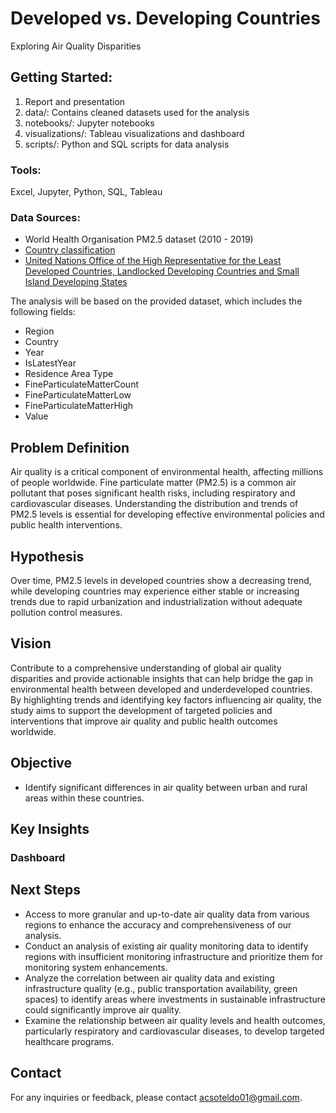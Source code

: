 # Developed vs. Developing Countries
Exploring Air Quality Disparities

## Getting Started: 
1. Report and presentation
2. data/: Contains cleaned datasets used for the analysis
3. notebooks/: Jupyter notebooks
4. visualizations/: Tableau visualizations and dashboard
5. scripts/: Python and SQL scripts for data analysis

### Tools:
Excel, Jupyter, Python, SQL, Tableau

### Data Sources:
* World Health Organisation PM2.5 dataset (2010 - 2019) 
* [Country classification](https://www.un.org/en/development/desa/policy/wesp/wesp_current/2014wesp_country_classification.pdf)
* [United Nations Office of the High Representative for the Least Developed Countries, Landlocked Developing Countries and Small Island Developing States](https://www.un.org/ohrlls/)

The analysis will be based on the provided dataset, which includes the following fields:
* Region
* Country
* Year
* IsLatestYear
* Residence Area Type
* FineParticulateMatterCount
* FineParticulateMatterLow
* FineParticulateMatterHigh
* Value

## Problem Definition
Air quality is a critical component of environmental health, affecting millions of people worldwide. Fine particulate matter (PM2.5) is a common air pollutant that poses significant health risks, including respiratory and cardiovascular diseases. Understanding the distribution and trends of PM2.5 levels is essential for developing effective environmental policies and public health interventions.

## Hypothesis
Over time, PM2.5 levels in developed countries show a decreasing trend, while developing countries may experience either stable or increasing trends due to rapid urbanization and industrialization without adequate pollution control measures.

## Vision
Contribute to a comprehensive understanding of global air quality disparities and provide actionable insights that can help bridge the gap in environmental health between developed and underdeveloped countries. By highlighting trends and identifying key factors influencing air quality, the study aims to support the development of targeted policies and interventions that improve air quality and public health outcomes worldwide.

## Objective
* Identify significant differences in air quality between urban and rural areas within these countries.

## Key Insights
### Dashboard
## Next Steps
* Access to more granular and up-to-date air quality data from various regions to enhance the accuracy and comprehensiveness of our analysis.
* Conduct an analysis of existing air quality monitoring data to identify regions with insufficient monitoring infrastructure and prioritize them for monitoring system enhancements.
* Analyze the correlation between air quality data and existing infrastructure quality (e.g., public transportation availability, green spaces) to identify areas where investments in sustainable infrastructure could significantly improve air quality.
* Examine the relationship between air quality levels and health outcomes, particularly respiratory and cardiovascular diseases, to develop targeted healthcare programs.

## Contact
For any inquiries or feedback, please contact acsoteldo01@gmail.com.
